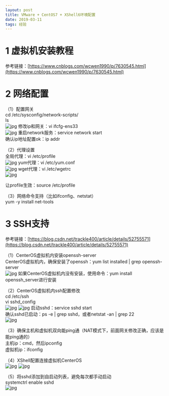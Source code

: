```yaml
---
layout: post
title: VMware + CentOS7 + XShell6环境配置
date: 2019-03-11 
tags: 经验  
---
```


# 1 虚拟机安装教程

参考链接：[https://www.cnblogs.com/wcwen1990/p/7630545.html](https://www.cnblogs.com/wcwen1990/p/7630545.html)

# 2 网络配置

（1）配置网关  
cd /etc/sysconfig/network-scripts/  
ls  
![jpg](/images/post/vmware_centeros/1.jpg)
修改ip和网关：vi ifcfg-ens33  
![jpg](/images/post/vmware_centeros/2.jpg)
重启network服务：service network start  
确认ip地址配置ok：ip addr

（2）代理设置  
全局代理：vi /etc/profile  
![jpg](/images/post/vmware_centeros/3.jpg)
yum代理：vi /etc/yum.conf  
![jpg](/images/post/vmware_centeros/4.jpg)
wget代理：vi /etc/wgetrc  
![jpg](/images/post/vmware_centeros/5.jpg)

让profile生效：source /etc/profile

（3）网络命令支持（比如ifconfig、netstat）  
yum -y install net-tools

# 3 SSH支持

参考链接：[https://blog.csdn.net/trackle400/article/details/52755571](https://blog.csdn.net/trackle400/article/details/52755571)

（1）CenterOS虚拟机内安装openssh-server  
CenterOS虚拟机内，确保安装了openssh：yum list installed | grep openssh-server  
![jpg](/images/post/vmware_centeros/6.jpg)
如果CenterOS虚拟机内没有安装，使用命令：yum install openssh_server进行安装  

（2）CenterOS虚拟机内ssh配置修改  
cd /etc/ssh  
vi sshd_config  
![jpg](/images/post/vmware_centeros/7.jpg)
![jpg](/images/post/vmware_centeros/8.jpg)
启动sshd：service sshd start  
确认sshd已启动：ps -e | grep sshd，或者netstat -an | grep 22  
![jpg](/images/post/vmware_centeros/9.jpg)

（3）确保主机和虚拟机双向能ping通（NAT模式下，前面网关修改正确，应该是能ping通的）  
主机ip：cmd，然后ipconfig  
虚拟机ip：ifconfig  

（4）XShell配置连接虚拟机CenterOS  
![jpg](/images/post/vmware_centeros/10.jpg)
![jpg](/images/post/vmware_centeros/11.jpg)

（5）将sshd添加到自启动列表，避免每次都手动启动  
systemctrl enable sshd  
![jpg](/images/post/vmware_centeros/12.jpg)